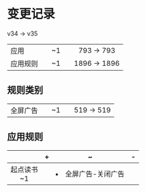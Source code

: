 # 变更记录

v34 -> v35

||||||
|-|:-:|:-:|:-:|:-:|
|应用||~1||793 -> 793|
|应用规则||~1||1896 -> 1896|

## 规则类别

||||||
|-|:-:|:-:|:-:|:-:|
|全屏广告||~1||519 -> 519|

## 应用规则

||+|~|-|
|:-:|-|-|-|
|起点读书<br>~1||<li>全屏广告-关闭广告||
